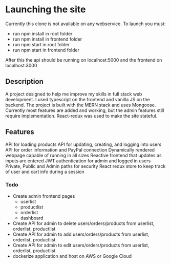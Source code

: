 # Launching the site

Currently this clone is not available on any webservice. To launch you must:

- run npm install in root folder
- run npm install in frontend folder
- run npm start in root folder
- run npm start in frontend folder

After this the api should be running on localhost:5000 and the frontend on localhost:3000

## Description

A project designed to help me improve my skills in full stack web development. I used typescript on the frontend and vanilla JS on the backend.
The project is built with the MERN stack and uses Mongoose. Currently most features are added and working, but the admin features still require implementation.
React-redux was used to make the site stateful.

## Features

API for loading products
API for updating, creating, and logging into users
API for order information and PayPal connection
Dynamically rendered webpage capable of running in all sizes
Reactive frontend that updates as inputs are entered
JWT authentication for admin and logged in users
Private, Public and Admin paths for security
React redux store to keep track of user and cart info during a session

### Todo

- Create admin frontend pages
    - userlist
    - productlist
    - orderlist
    - dashboard
- Create API for admin to delete users/orders/products from userlist, orderlist, productlist
- Create API for admin to add users/orders/products from userlist, orderlist, productlist
- Create API for admin to edit users/orders/products from userlist, orderlist, productlist
- dockerize application and host on AWS or Google Cloud